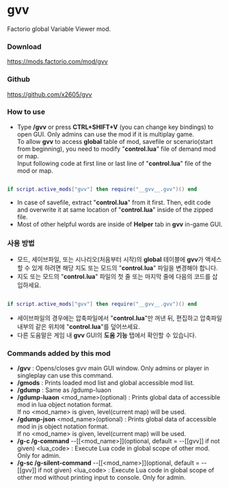 # gvv
 Factorio global Variable Viewer mod.  
 
### Download  
https://mods.factorio.com/mod/gvv
 
### Github
https://github.com/x2605/gvv
 
### How to use  
- Type **/gvv** or press **CTRL+SHIFT+V** (you can change key bindings) to open GUI. Only admins can use the mod if it is multiplay game.  
To allow **gvv** to access **global** table of mod, savefile or scenario(start from beginning), you need to modify "**control.lua**" file of demand mod or map.  
Input following code at first line or last line of "**control.lua**" file of the mod or map.
``` lua

if script.active_mods["gvv"] then require("__gvv__.gvv")() end


```
- In case of savefile, extract "**control.lua**" from it first. Then, edit code and overwrite it at same location of "**control.lua**" inside of the zipped file.  
- Most of other helpful words are inside of **Helper** tab in **gvv** in-game GUI.  

### 사용 방법
- 모드, 세이브파일, 또는 시나리오(처음부터 시작)의 **global** 테이블에 **gvv**가 액세스할 수 있게 하려면 해당 지도 또는 모드의 "**control.lua**" 파일을 변경해야 합니다.
- 지도 또는 모드의 "**control.lua**" 파일의 첫 줄 또는 마지막 줄에 다음의 코드를 삽입하세요.
``` lua

if script.active_mods["gvv"] then require("__gvv__.gvv")() end


```
- 세이브파일의 경우에는 압축파일에서 "**control.lua**"만 꺼낸 뒤, 편집하고 압축파일 내부의 같은 위치에 "**control.lua**"를 덮어쓰세요.
- 다른 도움말은 게임 내 **gvv** GUI의 **도움 기능** 탭에서 확인할 수 있습니다.

### Commands added by this mod  
- **/gvv** : Opens/closes gvv main GUI window. Only admins or player in singleplay can use this command.  
- **/gmods** : Prints loaded mod list and global accessible mod list.  
- **/gdump** : Same as /gdump-luaon  
- **/gdump-luaon** <mod_name>(optional) : Prints global data of accessible mod in lua object notation format.  
  If no <mod_name> is given, level(current map) will be used.  
- **/gdump-json** <mod_name>(optional) : Prints global data of accessible mod in js object notation format.  
  If no <mod_name> is given, level(current map) will be used.  
- **/g-c /g-command** --[[<mod_name>]](optional, default = --[[gvv]] if not given) <lua_code> : Execute Lua code in global scope of other mod. Only for admin.
- **/g-sc /g-silent-command** --[[<mod_name>]](optional, default = --[[gvv]] if not given) <lua_code> : Execute Lua code in global scope of other mod without printing input to console. Only for admin.
